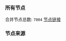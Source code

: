 ### 所有节点
合并节点总数: `7004`
[节点链接](https://github.com/rzhy1/33/raw/master/sub/sub_merge_base64.txt)

### 节点来源
